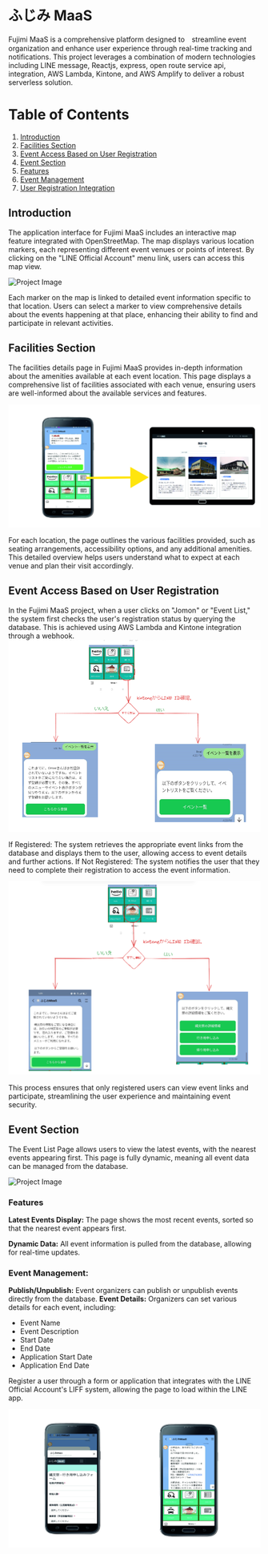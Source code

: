 # ふじみ MaaS
Fujimi MaaS is a comprehensive platform designed to　streamline event organization and enhance user experience through real-time tracking and notifications. This project leverages a combination of modern technologies including LINE message, Reactjs, express, open route service api,  integration, AWS Lambda, Kintone, and AWS Amplify to deliver a robust serverless solution.

# Table of Contents

1. [Introduction](#introduction)
2. [Facilities Section](#facilities-section)
3. [Event Access Based on User Registration](#event-access-based-on-user-registration)
4. [Event Section](#event-section)
5. [Features](#features)
6. [Event Management](#event-management)
7. [User Registration Integration](#user-registration-integration)

## Introduction

The application interface for Fujimi MaaS includes an interactive map feature integrated with OpenStreetMap. The map displays various location markers, each representing different event venues or points of interest. By clicking on the "LINE Official Account" menu link, users can access this map view.

![Project Image](/img/map1.jpg)

Each marker on the map is linked to detailed event information specific to that location. Users can select a marker to view comprehensive details about the events happening at that place, enhancing their ability to find and participate in relevant activities.

## Facilities Section

The facilities details page in Fujimi MaaS provides in-depth information about the amenities available at each event location. This page displays a comprehensive list of facilities associated with each venue, ensuring users are well-informed about the available services and features.

![Project Image](/img/facilities1.jpg)

For each location, the page outlines the various facilities provided, such as seating arrangements, accessibility options, and any additional amenities. This detailed overview helps users understand what to expect at each venue and plan their visit accordingly.

## Event Access Based on User Registration
In the Fujimi MaaS project, when a user clicks on "Jomon" or "Event List," the system first checks the user's registration status by querying the database. This is achieved using AWS Lambda and Kintone integration through a webhook.
![Project Image](/img/event_menu.png)

If Registered: The system retrieves the appropriate event links from the database and displays them to the user, allowing access to event details and further actions.
If Not Registered: The system notifies the user that they need to complete their registration to access the event information.

![Project Image](/img/jomon_menu.png)

This process ensures that only registered users can view event links and participate, streamlining the user experience and maintaining event security.

## Event Section

The Event List Page allows users to view the latest events, with the nearest events appearing first. This page is fully dynamic, meaning all event data can be managed from the database.

![Project Image](/img/event_list.jpg)

### Features
**Latest Events Display:** The page shows the most recent events, sorted so that the nearest event appears first.

**Dynamic Data:** All event information is pulled from the database, allowing for real-time updates.
### Event Management:
**Publish/Unpublish:** Event organizers can publish or unpublish events directly from the database.
**Event Details:** Organizers can set various details for each event, including:
- Event Name
- Event Description
- Start Date
- End Date
- Application Start Date
- Application End Date

Register a user through a form or application that integrates with the LINE Official Account's LIFF system, allowing the page to load within the LINE app.

![Project Image](/img/line_message.jpg)



